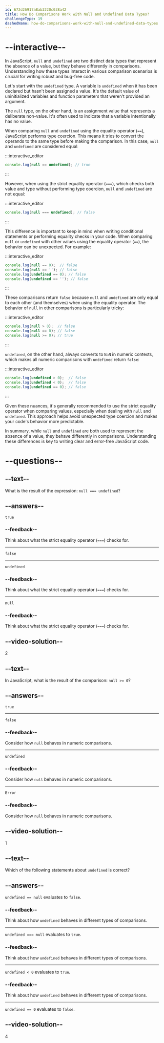 ```yaml
---
id: 672d26917a8ab3220c038a42
title: How Do Comparisons Work with Null and Undefined Data Types?
challengeType: 19
dashedName: how-do-comparisons-work-with-null-and-undefined-data-types
---
```


# --interactive--

In JavaScript, `null` and `undefined` are two distinct data types that represent the absence of a value, but they behave differently in comparisons. Understanding how these types interact in various comparison scenarios is crucial for writing robust and bug-free code.

Let's start with the `undefined` type. A variable is `undefined` when it has been declared but hasn't been assigned a value. It's the default value of uninitialized variables and function parameters that weren't provided an argument.

The `null` type, on the other hand, is an assignment value that represents a deliberate non-value. It's often used to indicate that a variable intentionally has no value.

When comparing `null` and `undefined` using the equality operator (`==`), JavaScript performs type coercion. This means it tries to convert the operands to the same type before making the comparison. In this case, `null` and `undefined` are considered equal:

:::interactive_editor

```js
console.log(null == undefined); // true
```

:::

However, when using the strict equality operator (`===`), which checks both value and type without performing type coercion, `null` and `undefined` are not equal:

:::interactive_editor

```js
console.log(null === undefined); // false
```

:::

This difference is important to keep in mind when writing conditional statements or performing equality checks in your code. When comparing `null` or `undefined` with other values using the equality operator (`==`), the behavior can be unexpected. For example:

:::interactive_editor

```js
console.log(null == 0);  // false
console.log(null == ''); // false
console.log(undefined == 0); // false
console.log(undefined == ''); // false
```

:::

These comparisons return `false` because `null` and `undefined` are only equal to each other (and themselves) when using the equality operator. The behavior of `null` in other comparisons is particularly tricky:

:::interactive_editor

```js
console.log(null > 0);  // false
console.log(null == 0); // false
console.log(null >= 0); // true
```

:::

`undefined`, on the other hand, always converts to `NaN` in numeric contexts, which makes all numeric comparisons with `undefined` return `false`:

:::interactive_editor

```js
console.log(undefined > 0);  // false
console.log(undefined < 0);  // false
console.log(undefined == 0); // false
```

:::

Given these nuances, it's generally recommended to use the strict equality operator when comparing values, especially when dealing with `null` and `undefined`. This approach helps avoid unexpected type coercion and makes your code's behavior more predictable.

In summary, while `null` and `undefined` are both used to represent the absence of a value, they behave differently in comparisons. Understanding these differences is key to writing clear and error-free JavaScript code.

# --questions--

## --text--

What is the result of the expression: `null === undefined`?

## --answers--

`true`

### --feedback--

Think about what the strict equality operator (`===`) checks for.

---

`false`

---

`undefined`

### --feedback--

Think about what the strict equality operator (`===`) checks for.

---

`null`

### --feedback--

Think about what the strict equality operator (`===`) checks for.

## --video-solution--

2

## --text--

In JavaScript, what is the result of the comparison: `null >= 0`?

## --answers--

`true`

---

`false`

### --feedback--

Consider how `null` behaves in numeric comparisons.

---

`undefined`

### --feedback--

Consider how `null` behaves in numeric comparisons.

---

`Error`

### --feedback--

Consider how `null` behaves in numeric comparisons.

## --video-solution--

1

## --text--

Which of the following statements about `undefined` is correct?

## --answers--

`undefined == null` evaluates to `false`.

### --feedback--

Think about how `undefined` behaves in different types of comparisons.

---

`undefined === null` evaluates to `true`.

### --feedback--

Think about how `undefined` behaves in different types of comparisons.

---

`undefined < 0` evaluates to `true`.

### --feedback--

Think about how `undefined` behaves in different types of comparisons.

---

`undefined == 0` evaluates to `false`.

## --video-solution--

4
